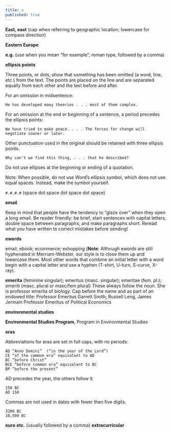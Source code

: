 ```yaml
---
title: e
published: true
---
```


**East, east** (cap when referring to geographic location; lowercase for compass direction)

**Eastern Europe**

**e.g.** (use when you mean “for example”; roman type, followed by a comma)

**ellipsis points**

Three points, or dots, show that something has been omitted (a word, line, etc.) from the text. The points are placed on the line and are separated equally from each other and the text before and after.

For an omission in midsentence:

`He has developed many theories . . . most of them complex.`

For an omission at the end or beginning of a sentence, a period precedes the ellipsis points:

`We have tried to make peace. . . . The forces for change will negotiate sooner or later.`

Other punctuation used in the original should be retained with three ellipsis points.

`Why can’t we find this thing, . . . that he described?`

Do not use ellipses at the beginning or ending of a quotation.

Note: When possible, do not use Word’s ellipsis symbol, which does not use equal spaces. Instead, make the symbol yourself.

`#.#.#.#`  (space dot space dot space dot space)

**email**

Keep in mind that people have the tendency to “glaze over” when they open a long email. Be reader friendly: be brief, start sentences with capital letters, double space between paragraphs, and make paragraphs short. Reread what you have written to correct mistakes before sending!


**ewords**

email; ebook; ecommerce; eshopping (**Note**: Although ewords are still hyphenated in Merriam-Webster, our style is to close them up and lowercase them. Most other words that combine an initial letter with a word begin with a capital letter and use a hyphen (T-shirt, U-turn, S-curve, X-ray).

**emerita** (feminine singular); emeritus (masc. singular); emeritae (fem. pl.); emeriti (masc. plural or masc/fem plural) These always follow the noun. She is professor emerita of biology. Cap before the name and as part of an endowed title: Professor Emeritus Garrett Smith; Russell Leng, James Jermain Professor Emeritus of Political Economics

**environmental studies**

**Environmental Studies Program**, Program in Environmental Studies

**eras**

Abbreviations for eras are set in full caps, with no periods:

```
AD “Anno Domini”  (“in the year of the Lord”)
CE “of the common era” equivalent to AD
BC “before Christ”
BCE “before common era” equivalent to BC
BP “before the present”
```

AD precedes the year, the others follow it.

```
150 BC
AD 150
```

Commas are not used in dates with fewer than five digits.

```
3200 BC
10,500 BC
```

**euro**
**etc.** (usually followed by a comma)
**extracurricular**
